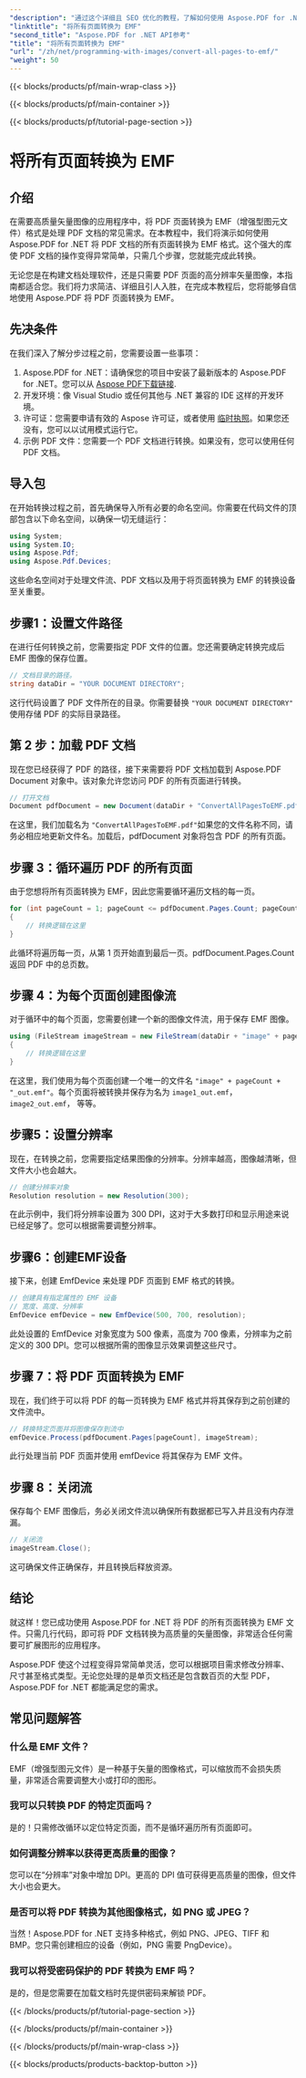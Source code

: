 ```yaml
---
"description": "通过这个详细且 SEO 优化的教程，了解如何使用 Aspose.PDF for .NET 将 PDF 的所有页面转换为 EMF 格式。"
"linktitle": "将所有页面转换为 EMF"
"second_title": "Aspose.PDF for .NET API参考"
"title": "将所有页面转换为 EMF"
"url": "/zh/net/programming-with-images/convert-all-pages-to-emf/"
"weight": 50
---
```


{{< blocks/products/pf/main-wrap-class >}}

{{< blocks/products/pf/main-container >}}

{{< blocks/products/pf/tutorial-page-section >}}

# 将所有页面转换为 EMF

## 介绍

在需要高质量矢量图像的应用程序中，将 PDF 页面转换为 EMF（增强型图元文件）格式是处理 PDF 文档的常见需求。在本教程中，我们将演示如何使用 Aspose.PDF for .NET 将 PDF 文档的所有页面转换为 EMF 格式。这个强大的库使 PDF 文档的操作变得异常简单，只需几个步骤，您就能完成此转换。

无论您是在构建文档处理软件，还是只需要 PDF 页面的高分辨率矢量图像，本指南都适合您。我们将力求简洁、详细且引人入胜，在完成本教程后，您将能够自信地使用 Aspose.PDF 将 PDF 页面转换为 EMF。

## 先决条件

在我们深入了解分步过程之前，您需要设置一些事项：

1. Aspose.PDF for .NET：请确保您的项目中安装了最新版本的 Aspose.PDF for .NET。您可以从 [Aspose PDF下载链接](https://releases。aspose.com/pdf/net/).
2. 开发环境：像 Visual Studio 或任何其他与 .NET 兼容的 IDE 这样的开发环境。
3. 许可证：您需要申请有效的 Aspose 许可证，或者使用 [临时执照](https://purchase.aspose.com/temporary-license/)。如果您还没有，您可以以试用模式运行它。
4. 示例 PDF 文件：您需要一个 PDF 文档进行转换。如果没有，您可以使用任何 PDF 文档。

## 导入包

在开始转换过程之前，首先确保导入所有必要的命名空间。你需要在代码文件的顶部包含以下命名空间，以确保一切无缝运行：

```csharp
using System;
using System.IO;
using Aspose.Pdf;
using Aspose.Pdf.Devices;
```

这些命名空间对于处理文件流、PDF 文档以及用于将页面转换为 EMF 的转换设备至关重要。

## 步骤1：设置文件路径

在进行任何转换之前，您需要指定 PDF 文件的位置。您还需要确定转换完成后 EMF 图像的保存位置。

```csharp
// 文档目录的路径。
string dataDir = "YOUR DOCUMENT DIRECTORY";
```

这行代码设置了 PDF 文件所在的目录。你需要替换 `"YOUR DOCUMENT DIRECTORY"` 使用存储 PDF 的实际目录路径。

## 第 2 步：加载 PDF 文档

现在您已经获得了 PDF 的路径，接下来需要将 PDF 文档加载到 Aspose.PDF Document 对象中。该对象允许您访问 PDF 的所有页面进行转换。

```csharp
// 打开文档
Document pdfDocument = new Document(dataDir + "ConvertAllPagesToEMF.pdf");
```

在这里，我们加载名为 `"ConvertAllPagesToEMF.pdf"`如果您的文件名称不同，请务必相应地更新文件名。加载后，pdfDocument 对象将包含 PDF 的所有页面。

## 步骤 3：循环遍历 PDF 的所有页面

由于您想将所有页面转换为 EMF，因此您需要循环遍历文档的每一页。

```csharp
for (int pageCount = 1; pageCount <= pdfDocument.Pages.Count; pageCount++)
{
    // 转换逻辑在这里
}
```

此循环将遍历每一页，从第 1 页开始直到最后一页。pdfDocument.Pages.Count 返回 PDF 中的总页数。

## 步骤 4：为每个页面创建图像流

对于循环中的每个页面，您需要创建一个新的图像文件流，用于保存 EMF 图像。

```csharp
using (FileStream imageStream = new FileStream(dataDir + "image" + pageCount + "_out" + ".emf", FileMode.Create))
{
    // 转换逻辑在这里
}
```

在这里，我们使用为每个页面创建一个唯一的文件名 `"image" + pageCount + "_out.emf"`。每个页面将被转换并保存为名为 `image1_out.emf`， `image2_out.emf`， 等等。

## 步骤5：设置分辨率

现在，在转换之前，您需要指定结果图像的分辨率。分辨率越高，图像越清晰，但文件大小也会越大。

```csharp
// 创建分辨率对象
Resolution resolution = new Resolution(300);
```

在此示例中，我们将分辨率设置为 300 DPI，这对于大多数打印和显示用途来说已经足够了。您可以根据需要调整分辨率。

## 步骤6：创建EMF设备

接下来，创建 EmfDevice 来处理 PDF 页面到 EMF 格式的转换。

```csharp
// 创建具有指定属性的 EMF 设备
// 宽度、高度、分辨率
EmfDevice emfDevice = new EmfDevice(500, 700, resolution);
```

此处设置的 EmfDevice 对象宽度为 500 像素，高度为 700 像素，分辨率为之前定义的 300 DPI。您可以根据所需的图像显示效果调整这些尺寸。

## 步骤 7：将 PDF 页面转换为 EMF

现在，我们终于可以将 PDF 的每一页转换为 EMF 格式并将其保存到之前创建的文件流中。

```csharp
// 转换特定页面并将图像保存到流中
emfDevice.Process(pdfDocument.Pages[pageCount], imageStream);
```

此行处理当前 PDF 页面并使用 emfDevice 将其保存为 EMF 文件。

## 步骤 8：关闭流

保存每个 EMF 图像后，务必关闭文件流以确保所有数据都已写入并且没有内存泄漏。

```csharp
// 关闭流
imageStream.Close();
```

这可确保文件正确保存，并且转换后释放资源。

## 结论

就这样！您已成功使用 Aspose.PDF for .NET 将 PDF 的所有页面转换为 EMF 文件。只需几行代码，即可将 PDF 文档转换为高质量的矢量图像，非常适合任何需要可扩展图形的应用程序。

Aspose.PDF 使这个过程变得异常简单灵活，您可以根据项目需求修改分辨率、尺寸甚至格式类型。无论您处理的是单页文档还是包含数百页的大型 PDF，Aspose.PDF for .NET 都能满足您的需求。

## 常见问题解答

### 什么是 EMF 文件？
EMF（增强型图元文件）是一种基于矢量的图像格式，可以缩放而不会损失质量，非常适合需要调整大小或打印的图形。

### 我可以只转换 PDF 的特定页面吗？
是的！只需修改循环以定位特定页面，而不是循环遍历所有页面即可。

### 如何调整分辨率以获得更高质量的图像？
您可以在“分辨率”对象中增加 DPI。更高的 DPI 值可获得更高质量的图像，但文件大小也会更大。

### 是否可以将 PDF 转换为其他图像格式，如 PNG 或 JPEG？
当然！Aspose.PDF for .NET 支持多种格式，例如 PNG、JPEG、TIFF 和 BMP。您只需创建相应的设备（例如，PNG 需要 PngDevice）。

### 我可以将受密码保护的 PDF 转换为 EMF 吗？
是的，但是您需要在加载文档时先提供密码来解锁 PDF。

{{< /blocks/products/pf/tutorial-page-section >}}

{{< /blocks/products/pf/main-container >}}

{{< /blocks/products/pf/main-wrap-class >}}

{{< blocks/products/products-backtop-button >}}
